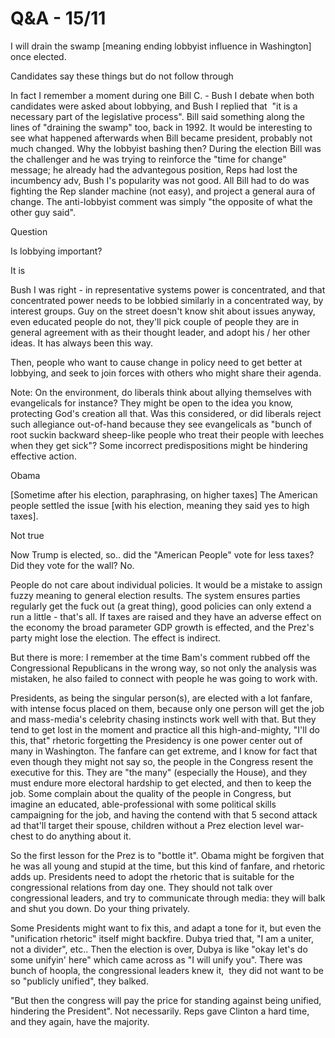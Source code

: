 # Q&A - 15/11

I will drain the swamp [meaning ending lobbyist influence in Washington] once elected.

Candidates say these things but do not follow through

In fact I remember a moment during one Bill C. - Bush I debate when both candidates were asked about lobbying, and Bush I replied that  "it is a necessary part of the legislative process". Bill said something along the lines of "draining the swamp" too, back in 1992. It would be interesting to see what happened afterwards when Bill became president, probably not much changed. Why the lobbyist bashing then? During the election Bill was the challenger and he was trying to reinforce the "time for change" message; he already had the advantegous position, Reps had lost the incumbency adv, Bush I's popularity was not good. All Bill had to do was fighting the Rep slander machine (not easy), and project a general aura of change. The anti-lobbyist comment was simply "the opposite of what the other guy said".

Question

Is lobbying important? 

It is

Bush I was right - in representative systems power is concentrated, and that concentrated power needs to be lobbied similarly in a concentrated way, by interest groups. Guy on the street doesn't know shit about issues anyway, even educated people do not, they'll pick couple of people they are in general agreement with as their thought leader, and adopt his / her other ideas. It has always been this way.

Then, people who want to cause change in policy need to get better at lobbying, and seek to join forces with others who might share their agenda.

Note: On the environment, do liberals think about allying themselves with evangelicals for instance? They might be open to the idea you know, protecting God's creation all that. Was this considered, or did liberals reject such allegiance out-of-hand because they see evangelicals as "bunch of root suckin backward sheep-like people who treat their people with leeches when they get sick"? Some incorrect predispositions might be hindering effective action. 

Obama

[Sometime after his election, paraphrasing, on higher taxes] The American people settled the issue [with his election, meaning they said yes to high taxes]. 

Not true

Now Trump is elected, so.. did the "American People" vote for less taxes? Did they vote for the wall? No. 

People do not care about individual policies. It would be a mistake to assign fuzzy meaning to general election results. The system ensures parties regularly get the fuck out (a great thing), good policies can only extend a run a little - that's all. If taxes are raised and they have an adverse effect on the economy the broad parameter GDP growth is effected, and the Prez's party might lose the election. The effect is indirect. 

But there is more: I remember at the time Bam's comment rubbed off the Congressional Republicans in the wrong way, so not only the analysis was mistaken, he also failed to connect with people he was going to work with. 

Presidents, as being the singular person(s), are elected with a lot fanfare, with intense focus placed on them, because only one person will get the job and mass-media's celebrity chasing instincts work well with that. But they tend to get lost in the moment and practice all this high-and-mighty, "I'll do this, that" rhetoric forgetting the Presidency is one power center out of many in Washington. The fanfare can get extreme, and I know for fact that even though they might not say so, the people in the Congress resent the executive for this. They are "the many" (especially the House), and they must endure more electoral hardship to get elected, and then to keep the job. Some complain about the quality of the people in Congress, but imagine an educated, able-professional with some political skills campaigning for the job, and having the contend with that 5 second attack ad that'll target their spouse, children without a Prez election level war-chest to do anything about it. 

So the first lesson for the Prez is to "bottle it". Obama might be forgiven that he was all young and stupid at the time, but this kind of fanfare, and rhetoric adds up. Presidents need to adopt the rhetoric that is suitable for the congressional relations from day one. They should not talk over congressional leaders, and try to communicate through media: they will balk and shut you down. Do your thing privately.

Some Presidents might want to fix this, and adapt a tone for it, but even the "unification rhetoric" itself might backfire. Dubya tried that, "I am a uniter, not a divider", etc.. Then the election is over, Dubya is like "okay let's do some unifyin' here" which came across as "I will unify you". There was bunch of hoopla, the congressional leaders knew it,  they did not want to be so "publicly unified", they balked.

"But then the congress will pay the price for standing against being unified, hindering the President". Not necessarily. Reps gave Clinton a hard time, and they again, have the majority. 
















